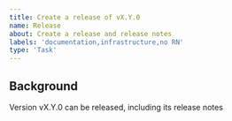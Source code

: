 ```yaml
---
title: Create a release of vX.Y.0
name: Release
about: Create a release and release notes
labels: 'documentation,infrastructure,no RN'
type: 'Task'
---
```


## Background
Version vX.Y.0 can be released, including its release notes
